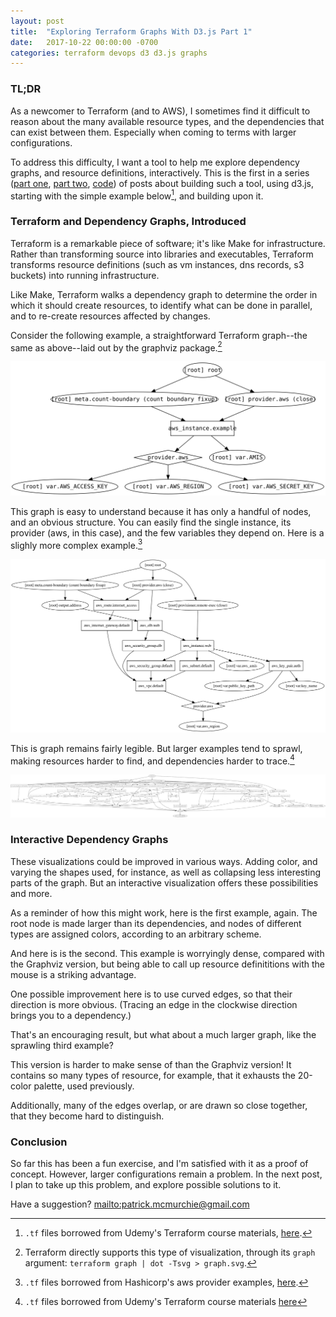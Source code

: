 ```yaml
---
layout: post
title:  "Exploring Terraform Graphs With D3.js Part 1"
date:   2017-10-22 00:00:00 -0700
categories: terraform devops d3 d3.js graphs
---
```


### TL;DR

As a newcomer to Terraform (and to AWS), I sometimes find it difficult to reason about the many available resource types, and the dependencies that can exist between them. Especially when coming to terms with larger configurations.

To address this difficulty, I want a tool to help me explore dependency graphs, and resource definitions, interactively. This is the first in a series ([part one](/notes/d3-terraform-graphs), [part two](/notes/d3-terraform-graphs-2), [code](https://www.github.com/28mm/blast-radius)) of posts about building such a tool, using d3.js, starting with the simple example below[^1], and building upon it.

<script src="/assets/terraform-graphs/js/d3.v3.js"></script>
<script src="/assets/terraform-graphs/js/d3-tip.js"></script>
<link rel="stylesheet" type="text/css" href="/assets/terraform-graphs/style.css">
<div id="demo-1"></div>

### Terraform and Dependency Graphs, Introduced

Terraform is a remarkable piece of software; it's like Make for infrastructure. Rather than transforming source into libraries and executables, Terraform transforms resource definitions (such as vm instances, dns records, s3 buckets) into running infrastructure. 

Like Make, Terraform walks a dependency graph to determine the order in which it should create resources, to identify what can be done in parallel, and to re-create resources affected by changes.

Consider the following example, a straightforward Terraform graph--the same as above--laid out by the graphviz package.[^2]

<img src="/assets/terraform-graphs/demo-1.svg" class="figure">

This graph is easy to understand because it has only a handful of nodes, and an obvious structure. You can easily find the single instance, its provider (aws, in this case), and the few variables they depend on. Here is a slighly more complex example.[^3]

<img src="/assets/terraform-graphs/demo-2.svg" class="figure">

This is graph remains fairly legible. But larger examples tend to sprawl, making resources harder to find, and dependencies harder to trace.[^4]

<img src="/assets/terraform-graphs/docker-demo-3.svg" class="figure">


### Interactive Dependency Graphs

These visualizations could be improved in various ways. Adding color, and varying the shapes used, for instance, as well as collapsing less interesting parts of the graph. But an interactive visualization offers these possibilities and more.

As a reminder of how this might work, here is the first example, again. The root node is made larger than its dependencies, and nodes of different types are assigned colors, according to an arbitrary scheme.

<div id="demo-2"></div>  

And here is is the second. This example is worryingly dense, compared with the Graphviz version, but being able to call up resource definititions with the mouse is a striking advantage.

<div id="demo-3"></div>

One possible improvement here is to use curved edges, so that their direction is more obvious. (Tracing an edge in the clockwise direction brings you to a dependency.)

<div id="demo-4"></div>

That's an encouraging result, but what about a much larger graph, like the sprawling third example?

<div id="demo-5"></div>

This version is harder to make sense of than the Graphviz version! It contains so many types of resource, for example, that it exhausts the 20-color palette, used previously. 

Additionally, many of the edges overlap, or are drawn so close together, that they become hard to distinguish.

### Conclusion

So far this has been a fun exercise, and I'm satisfied with it as a proof of concept. However, larger configurations remain a problem. In the next post, I plan to take up this problem, and explore possible solutions to it.

Have a suggestion? <mailto:patrick.mcmurchie@gmail.com>

[^1]: `.tf` files borrowed from Udemy's Terraform course materials, [here](https://github.com/wardviaene/terraform-course/tree/master/demo-1).
[^2]: Terraform directly supports this type of visualization, through its `graph` argument: `terraform graph | dot -Tsvg > graph.svg`.
[^3]: `.tf` files borrowed from Hashicorp's aws provider examples, [here](https://github.com/terraform-providers/terraform-provider-aws).
[^4]: `.tf` files borrowed from Udemy's Terraform course materials [here](https://github.com/wardviaene/terraform-course/tree/master/docker-demo-3)

<script src="/assets/terraform-graphs/js/terraform-graph.js"></script>
<script>
activate('#demo-1', '/assets/terraform-graphs/demo-1.json', 580, 300, false);
activate('#demo-2', '/assets/terraform-graphs/demo-1.json', 580, 300, false);
activate('#demo-3', '/assets/terraform-graphs/demo-3.json', 580, 400, false);
activate('#demo-4', '/assets/terraform-graphs/demo-3.json', 580, 400, true);
activate('#demo-5', '/assets/terraform-graphs/docker-demo-3.json', 580, 600, true);
</script>

